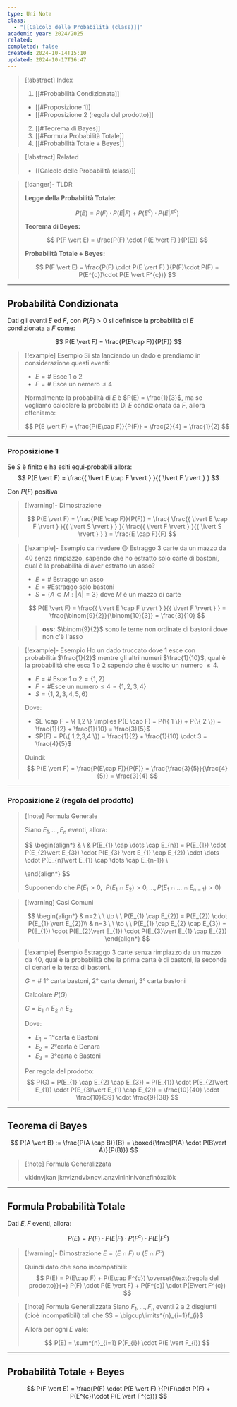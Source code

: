 ```yaml
---
type: Uni Note
class:
  - "[[Calcolo delle Probabilità (class)]]"
academic year: 2024/2025
related: 
completed: false
created: 2024-10-14T15:10
updated: 2024-10-17T16:47
---
```

>[!abstract] Index
>1. [[#Probabilità Condizionata]]
>	- [[#Proposizione 1]]
>	- [[#Proposizione 2 (regola del prodotto)]]
>2. [[#Teorema di Bayes]]
>3. [[#Formula Probabilità Totale]]
>4. [[#Probabilità Totale + Beyes]]

>[!abstract] Related
>-  [[Calcolo delle Probabilità (class)]]

>[!danger]- TLDR
>
>**Legge della Probabilità Totale:**
>
>$$
>P(E) = P(F) \cdot P(E \vert  F) + P(E^{c}) \cdot P(E \vert F^{c})
>$$
>
>**Teorema di Beyes:**
>
>$$
>P(F \vert E) = \frac{P(F) \cdot P(E \vert F) }{P(E)}
>$$
>
>**Probabilità Totale + Beyes:**
>
>$$
>P(F \vert E) = \frac{P(F) \cdot P(E \vert F) }{P(F)\cdot P(F) + P(E^{c})\cdot P(E \vert F^{c})}
>$$
>

---

## Probabilità Condizionata

Dati gli eventi $E$ ed $F$, con $P(F)>0$ si definisce la probabilità di $E$ condizionata a $F$ come:

$$
P(E \vert F) = \frac{P(E\cap F)}{P(F)}
$$

>[!example] Esempio
>Si sta lanciando un dado e prendiamo in considerazione questi eventi:
>- $E = \# \text{ Esce 1 o 2}$
>- $F = \# \text{ Esce un nemero}\leq 4$
>
>Normalmente la probabilità di $E$ è $P(E) = \frac{1}{3}$, ma se vogliamo calcolare la probabilità Di $E$ condizionata da $F$, allora otteniamo:
>
>$$
>P(E \vert F) = \frac{P(E\cap F)}{P(F)} = \frac{2}{4} = \frac{1}{2}
>$$

---
### Proposizione 1

Se $S$ è finito e ha esiti equi-probabili allora:
$$
P(E \vert F) = \frac{{ \lvert E \cap F \rvert }  }{{ \lvert F \rvert }  }
$$

Con $P(F)$ positiva

>[!warning]- Dimostrazione
>
>$$
> P(E \vert F) = \frac{P(E \cap F)}{P(F)} = \frac{ \frac{{ \lvert E \cap F \rvert }  }{{ \lvert S \rvert }  } }{ \frac{{ \lvert F \rvert }  }{{ \lvert S \rvert }  } } = \frac{E \cap  F}{F}
>$$

>[!example]- Esempio da rivedere 🟡
>Estraggo 3 carte da un mazzo da 40 senza rimpiazzo, sapendo che ho estratto solo carte di bastoni, qual è la probabilità di aver estratto un asso?
>- $E = \# \text{ Estraggo un asso}$
>- $E=\# \text{Estraggo solo bastoni}$
>- $S = \{ A \subset M: \lvert A \rvert = 3 \}$ dove $M$ è un mazzo di carte
>
>$$
>P(E \vert F) = \frac{{ \lvert E \cap F \rvert }  }{{ \lvert F \rvert }  } = \frac{\binom{9}{2}}{\binom{10}{3}} = \frac{3}{10}
>$$
>
>>**oss:** $\binom{9}{2}$ sono le terne non ordinate di bastoni dove non c'è l'asso

>[!example]- Esempio
>Ho un dado truccato dove 1 esce con probabilità $\frac{1}{2}$​ mentre gli altri numeri $\frac{1}{10}$​, qual è la probabilità che esca 1 o 2 sapendo che è uscito un numero $\leq 4$.
>
>- $E = \# \text{ Esce 1 o 2} = \{ 1,2 \}$
>- $F = \# \text{Esce un numero}\leq 4 = \{ 1,2,3,4 \}$
>- $S = \{ 1,2,3,4,5,6 \}$
>  
>Dove:
>- $E \cap F = \{ 1,2 \} \implies P(E \cap F) = P(\{ 1 \}) + P(\{ 2 \}) = \frac{1}{2} + \frac{1}{10} = \frac{3}{5}$
>- $P(F) = P(\{ 1,2,3,4 \}) = \frac{1}{2} + \frac{1}{10} \cdot 3 = \frac{4}{5}$ 
>  
>Quindi:
>$$
>P(E \vert F) = \frac{P(E\cap F)}{P(F)} = \frac{\frac{3}{5}}{\frac{4}{5}} = \frac{3}{4}
>$$

---
### Proposizione 2 (regola del prodotto)

>[!note] Formula Generale
>
>Siano $E_{1}, \dots, E_{n}$ eventi, allora:
>
>$$
>\begin{align*}
>& \\
>& P(E_{1} \cap \dots \cap  E_{n}) = P(E_{1}) \cdot  P(E_{2}\vert E_{3}) \cdot  P(E_{3} \vert E_{1} \cap E_{2}) \cdot  \dots \cdot  P(E_{n}\vert E_{1} \cap \dots \cap E_{n-1}) \\
>
>\end{align*}
>$$
>
>Supponendo che $P(E_{1} >0, \ \ P(E_{1}\cap E_{2})>0, \dots ,P(E_{1} \cap \dots \cap E_{n-1}) > 0)$

>[!warning] Casi Comuni
>
>$$
>\begin{align*}
>& n=2 \ \ \to  \ \ P(E_{1} \cap E_{2}) = P(E_{2}) \cdot  P(E_{1} \vert E_{2})\\
>& n=3 \ \ \to  \ \ P(E_{1} \cap  E_{2} \cap  E_{3}) = P(E_{1}) \cdot P(E_{2}\vert E_{1}) \cdot  P(E_{3}\vert E_{1} \cap  E_{2})
>\end{align*}
>$$

>[!example] Esempio
>Estraggo 3 carte senza rimpiazzo da un mazzo da 40, qual è la probabilità che la prima carta è di bastoni, la seconda di denari e la terza di bastoni.
>
>$G = \# \text{ 1° carta bastoni, 2° carta denari, 3° carta bastoni}$
>
>Calcolare $P(G)$
>
>$G = E_{1}  \cap E_{2} \cap E_{3}$
>
>Dove:
>- $E_{1} = 1° \text{carta è Bastoni}$
>- $E_{2} = 2° \text{carta è Denara}$
>- $E_{3} = 3° \text{carta è Bastoni}$
>  
>  Per regola del prodotto:
>  $$
>P(G) = P(E_{1} \cap  E_{2} \cap  E_{3}) = P(E_{1}) \cdot  P(E_{2}\vert E_{1}) \cdot  P(E_{3}\vert E_{1} \cap  E_{2}) = \frac{10}{40} \cdot  \frac{10}{39} \cdot  \frac{9}{38}
>$$

---
## Teorema di Bayes

$$
P(A \vert B) := \frac{P(A \cap  B)}{B} = \boxed{\frac{P(A) \cdot  P(B\vert A)}{P(B)}}
$$

>[!note] Formula Generalizzata
>
>vkldnvjkan jknvlzndvlxncvl.anzvlnlnlnlvònzflnòxzlòk

---
## Formula Probabilità Totale

Dati $E, F$ eventi, allora:

$$
P(E) = P(F) \cdot  P(E\vert F) \cdot  P(F^{c}) \cdot  P(E\vert F^{c})
$$

>[!warning]- Dimostrazione
>$E = (E \cap F) \cup (E \cap F^{c})$
>
>Quindi dato che sono incompatibili:
>$$
>P(E) = P(E\cap F) + P(E\cap  F^{c}) \overset{\text{regola del prodotto}}{=} P(F) \cdot  P(E \vert F) + P(F^{c}) \cdot  P(E\vert F^{c})
>$$

>[!note] Formula Generalizzata
>Siano $F_{1}, \dots, F_{n}$ eventi 2 a 2 disgiunti (cioè incompatibili) tali che $S = \bigcup\limits^{n}_{i=1}f_{i}$ 
>
>Allora per ogni $E$ vale:
>
>$$
>P(E) = \sum^{n}_{i=1} P(F_{i}) \cdot P(E \vert F_{i})
>$$

---
## Probabilità Totale + Beyes

$$
P(F \vert E) = \frac{P(F) \cdot P(E \vert  F) }{P(F)\cdot P(F) + P(E^{c})\cdot P(E \vert  F^{c})}
$$
